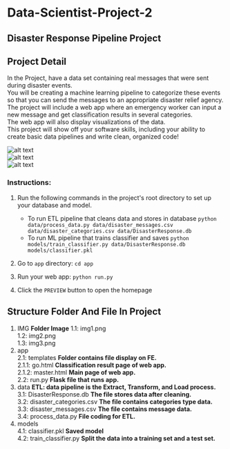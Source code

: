 # Data-Scientist-Project-2
## Disaster Response Pipeline Project
## Project Detail
In the Project, have a data set containing real messages that were sent during disaster events.  
You will be creating a machine learning pipeline to categorize these events so that you can send the messages to an appropriate disaster relief agency.  
The project will include a web app where an emergency worker can input a new message and get classification results in several categories.  
The web app will also display visualizations of the data.  
This project will show off your software skills, including your ability to create basic data pipelines and write clean, organized code!  

![alt text](https://github.com/tienductk4dhqb/Data-Scientist-Project-2/blob/main/IMG/img1.png)  
![alt text](https://github.com/tienductk4dhqb/Data-Scientist-Project-2/blob/main/IMG/img2.png)  
![alt text](https://github.com/tienductk4dhqb/Data-Scientist-Project-2/blob/main/IMG/img3.png)  
### Instructions:
1. Run the following commands in the project's root directory to set up your database and model.

    - To run ETL pipeline that cleans data and stores in database
        `python data/process_data.py data/disaster_messages.csv data/disaster_categories.csv data/DisasterResponse.db`
    - To run ML pipeline that trains classifier and saves
        `python models/train_classifier.py data/DisasterResponse.db models/classifier.pkl`

2. Go to `app` directory: `cd app`

3. Run your web app: `python run.py`

4. Click the `PREVIEW` button to open the homepage
## Structure Folder And File In Project
1. IMG  **Folder Image**
   1.1: img1.png  
   1.2: img2.png  
   1.3: img3.png  
2. app  
   2.1: templates  **Folder contains file display on FE.**  
       2.1.1: go.html  **Classification result page of web app.**  
       2.1.2: master.html  **Main page of web app.**  
   2.2: run.py  **Flask file that runs app.**  
3. data  **ETL: data pipeline is the Extract, Transform, and Load process.**  
   3.1: DisasterResponse.db  **The file stores data after cleaning.**  
   3.2: disaster_categories.csv  **The file contains categories type data.**  
   3.3: disaster_messages.csv  **The file contains message data.**  
   3.4: process_data.py  **File coding for ETL.**  
4. models  
   4.1: classifier.pkl  **Saved model**  
   4.2: train_classifier.py **Split the data into a training set and a test set.**   
   
